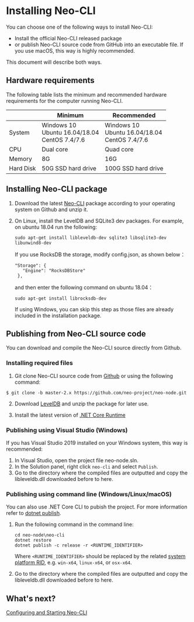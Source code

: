 # Installing Neo-CLI

You can choose one of the following ways to install Neo-CLI:

- Install the official Neo-CLI released package
- or publish Neo-CLI source code from GitHub into an executable file. If you use macOS, this way is highly recommended.

This document will describe both ways.

## Hardware requirements

The following table lists the minimum and recommended hardware requirements for the computer running Neo-CLI.

|           | Minimum                                              | Recommended                                          |
| --------- | ---------------------------------------------------- | ---------------------------------------------------- |
| System    | Windows 10<br/>Ubuntu 16.04/18.04<br/>CentOS 7.4/7.6 | Windows 10<br/>Ubuntu 16.04/18.04<br/>CentOS 7.4/7.6 |
| CPU       | Dual core                                            | Quad core                                            |
| Memory    | 8G                                                   | 16G                                                  |
| Hard Disk | 50G SSD hard drive                                   | 100G SSD hard drive                                  |

## Installing Neo-CLI package

1. Download the latest [Neo-CLI](https://github.com/neo-project/neo-cli/releases) package according to your operating system on Github and unzip it.

2. On Linux, install the LevelDB and SQLite3 dev packages. For example, on ubuntu 18.04 run the following:

   ```
   sudo apt-get install libleveldb-dev sqlite3 libsqlite3-dev libunwind8-dev
   ```

   If you use RocksDB the storage, modify config.json, as shown below：
   
   ```
   "Storage": {
      "Engine": "RocksDBStore"
    },
   ```
   
   and then enter the following command on ubuntu 18.04：
   
   ```
   sudo apt-get install librocksdb-dev
   ```
   
   If using Windows, you can skip this step as those files are already included in the installation package.

## Publishing from Neo-CLI source code

You can download and compile the Neo-CLI source directly from Github.

### Installing required files

1. Git clone Neo-CLI source code from [Github](https://github.com/neo-project/neo-node) or using the following command:

  ```
 $ git clone -b master-2.x https://github.com/neo-project/neo-node.git
  ```

2. Download [LevelDB](https://github.com/neo-ngd/leveldb/releases) and unzip the package for later use.

3. Install the latest version of  [.NET Core Runtime](https://dotnet.microsoft.com/download/dotnet-core/current/runtime)

### Publishing using Visual Studio (Windows)

If you has Visual Studio 2019 installed on your Windows system, this way is recommended:

1. In Visual Studio, open the project file neo-node.sln.
2. In the Solution panel, right click `neo-cli` and select `Publish`.
3. Go to the directory where the compiled files are outputted and copy the libleveldb.dll downloaded before to here.

### Publishing using command line (Windows/Linux/macOS)

You can also use .NET Core CLI to pubish the project. For more information refer to [dotnet publish](https://docs.microsoft.com/zh-cn/dotnet/core/tools/dotnet-publish).

1. Run the following command in the command line:
  
   ```
   cd neo-node\neo-cli
   dotnet restore
   dotnet publish -c release -r <RUNTIME_IDENTIFIER>
   ```
   Where `<RUNTIME_IDENTIFIER>` should be replaced by the related [system platform RID](https://docs.microsoft.com/zh-cn/dotnet/core/rid-catalog), e.g.  `win-x64`, `linux-x64`, or `osx-x64`.

2. Go to the directory where the compiled files are outputted and copy the libleveldb.dll downloaded before to here.

## What's next?

[Configuring and Starting Neo-CLI](config.md)
